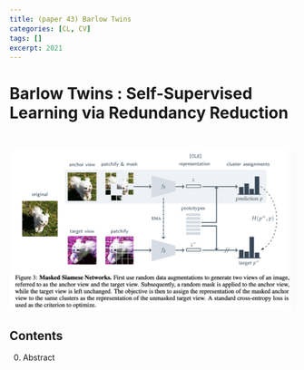 ```yaml
---
title: (paper 43) Barlow Twins
categories: [CL, CV]
tags: []
excerpt: 2021
---
```


<script src="https://cdn.mathjax.org/mathjax/latest/MathJax.js?config=TeX-AMS-MML_HTMLorMML" type="text/javascript"></script>

# Barlow Twins : Self-Supervised Learning via Redundancy Reduction

<br>

![figure2](/assets/img/cl/img84.png)

## Contents

0. Abstract



